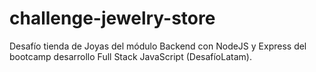 # challenge-jewelry-store
Desafío tienda de Joyas del módulo Backend con NodeJS y Express del bootcamp desarrollo Full Stack JavaScript (DesafíoLatam).
